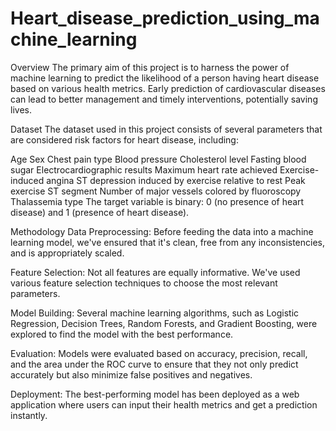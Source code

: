 # Heart_disease_prediction_using_machine_learning

Overview
The primary aim of this project is to harness the power of machine learning to predict the likelihood of a person having heart disease based on various health metrics. Early prediction of cardiovascular diseases can lead to better management and timely interventions, potentially saving lives.

Dataset
The dataset used in this project consists of several parameters that are considered risk factors for heart disease, including:

Age
Sex
Chest pain type
Blood pressure
Cholesterol level
Fasting blood sugar
Electrocardiographic results
Maximum heart rate achieved
Exercise-induced angina
ST depression induced by exercise relative to rest
Peak exercise ST segment
Number of major vessels colored by fluoroscopy
Thalassemia type
The target variable is binary: 0 (no presence of heart disease) and 1 (presence of heart disease).

Methodology
Data Preprocessing: Before feeding the data into a machine learning model, we've ensured that it's clean, free from any inconsistencies, and is appropriately scaled.

Feature Selection: Not all features are equally informative. We've used various feature selection techniques to choose the most relevant parameters.

Model Building: Several machine learning algorithms, such as Logistic Regression, Decision Trees, Random Forests, and Gradient Boosting, were explored to find the model with the best performance.

Evaluation: Models were evaluated based on accuracy, precision, recall, and the area under the ROC curve to ensure that they not only predict accurately but also minimize false positives and negatives.

Deployment: The best-performing model has been deployed as a web application where users can input their health metrics and get a prediction instantly.
